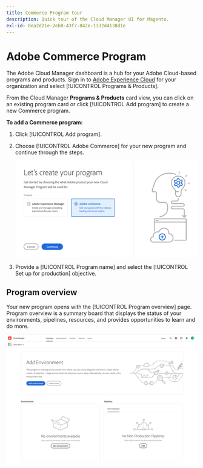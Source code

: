 ```yaml
---
title: Commerce Program tour
description: Quick tour of the Cloud Manager UI for Magento.
exl-id: 8ea2d21e-2eb8-43f7-842e-1332d4138d1e
---
```


# Adobe Commerce Program

The Adobe Cloud Manager dashboard is a hub for your Adobe Cloud-based programs and products. Sign in to [Adobe Experience Cloud][cm-dash] for your organization and select [!UICONTROL Programs & Products]. 

From the Cloud Manager **Programs & Products** card view, you can click on an existing program card or click [!UICONTROL Add program] to create a new Commerce program.

**To add a Commerce program:**

1. Click [!UICONTROL Add program].

1. Choose [!UICONTROL Adobe Commerce] for your new program and continue through the steps.

   ![Programs](../assets/program-create.png)

1. Provide a [!UICONTROL Program name] and select the [!UICONTROL Set up for production] objective.

## Program overview

Your new program opens with the [!UICONTROL Program overview] page. Program overview is a summary board that displays the status of your environments, pipelines, resources, and provides opportunities to learn and do more.

![Commerce overview](../assets/program-newdashboard.png)

<!-- link definitions -->
[cm-dash]: https://my.cloudmanager.adobe.com
